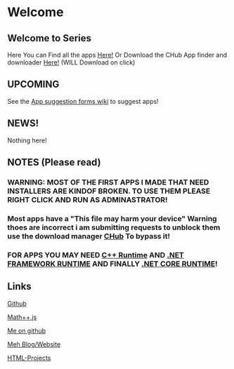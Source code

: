 # Welcome


## Welcome to Series

Here You can Find all the apps [Here!](https://github.com/Elijah629/CSeries/tree/main/APPS) Or Download the CHub App finder and downloader [Here!](https://github.com/Elijah629/CSeries/raw/main/APPS/CHub/CHub%20Setup.exe) (WILL Download on click)

## UPCOMING

See the [App suggestion forms wiki](https://github.com/Elijah629/CSeries/wiki/FORUMS!) to suggest apps!

## NEWS!

Nothing here!

## NOTES (Please read)

### WARNING: MOST OF THE FIRST APPS I MADE THAT NEED INSTALLERS ARE KINDOF BROKEN. TO USE THEM PLEASE RIGHT CLICK AND RUN AS ADMINASTRATOR!

### Most apps have a "This file may harm your device" Warning thoes are incorrect i am submitting requests to unblock them use the download manager [CHub](https://github.com/Elijah629/CSeries/raw/main/APPS/CHub/CHub%20Setup.exe) To bypass it!

### FOR APPS YOU MAY NEED [C++ Runtime](https://support.microsoft.com/en-us/help/2977003/the-latest-supported-visual-c-downloads) AND [.NET FRAMEWORK RUNTIME](https://dotnet.microsoft.com/download/dotnet-framework) AND FINALLY [.NET CORE RUNTIME](https://dotnet.microsoft.com/download/dotnet-core)!

## Links

[Github](https://github.com/Elijah629/CSeries)

[Math++.js](https://github.com/Elijah629/Mathplusplus.js)

[Me on github](https://github.com/Elijah629)

[Meh Blog/Website](https://elijah629.wixsite.com/elijah629)

[HTML-Projects](https://elijah629.github.io/HTMLPROJECTS/MainP/index.html)

